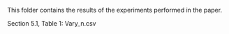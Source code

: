 This folder contains the results of the experiments performed in the paper.

Section 5.1, Table 1: Vary_n.csv
